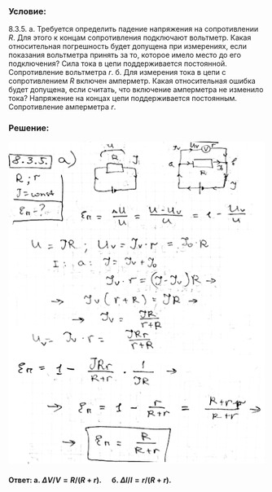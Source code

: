 ###  Условие:

$8.3.5.$ а. Требуется определить падение напряжения на сопротивлении $R$. Для этого к концам сопротивления подключают вольтметр. Какая относительная погрешность будет допущена при измерениях, если показания вольтметра принять за то, которое имело место до его подключения? Сила тока в цепи поддерживается постоянной. Сопротивление вольтметра $r$. б. Для измерения тока в цепи с сопротивлением $R$ включен амперметр. Какая относительная ошибка будет допущена, если считать, что включение амперметра не изменило тока? Напряжение на концах цепи поддерживается постоянным. Сопротивление амперметра $r$.

###  Решение:

![|509x640, 67%](../../img/8.3.5/835.png)

####  Ответ: $\mathrm{a.~}\Delta V/V=R/(R+r).\quad\mathrm{~б.~}\Delta I/I=r/(R+r).$